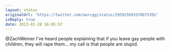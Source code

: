 ```yaml
---
layout: status
originalUrl: 'https://twitter.com/marcgg/status/295925693378875392'
isReply: true
date: 2013-01-28 16:05:57
---
```


@ZachWeiner I've heard people explaining that if you leave gay people with children, they will rape them… my call is that people are stupid.
